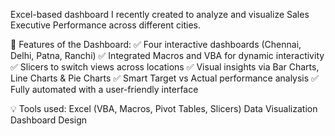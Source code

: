 Excel-based dashboard I recently created to analyze and visualize Sales Executive Performance across different cities.

🔧 Features of the Dashboard:
✅ Four interactive dashboards (Chennai, Delhi, Patna, Ranchi)
✅ Integrated Macros and VBA for dynamic interactivity
✅ Slicers to switch views across locations
✅ Visual insights via Bar Charts, Line Charts & Pie Charts
✅ Smart Target vs Actual performance analysis
✅ Fully automated with a user-friendly interface

💡 Tools used:
Excel (VBA, Macros, Pivot Tables, Slicers)
Data Visualization
Dashboard Design
